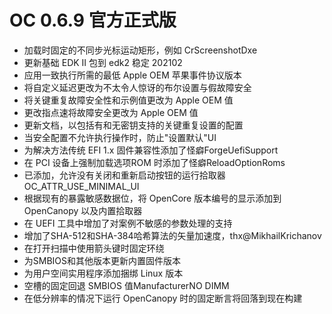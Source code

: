 # OC 0.6.9 官方正式版

- 加载时固定的不同步光标运动矩形，例如 CrScreenshotDxe
- 更新基础 EDK II 包到 edk2 稳定 202102
- 应用一致执行所需的最低 Apple OEM 苹果事件协议版本
- 将自定义延迟更改为不太令人惊讶的布尔设置与假故障安全
- 将关键重复故障安全性和示例值更改为 Apple OEM 值
- 更改指点速将故障安全更改为 Apple OEM 值
- 更新文档，以包括有和无密钥支持的关键重复设置的配置
- 当安全配置不允许执行操作时，防止"设置默认"UI
- 为解决方法传统 EFI 1.x 固件兼容性添加了怪癖ForgeUefiSupport
- 在 PCI 设备上强制加载选项ROM 时添加了怪癖ReloadOptionRoms
- 已添加，允许没有关闭和重新启动按钮的运行拾取器OC_ATTR_USE_MINIMAL_UI
- 根据现有的暴露敏感数据位，将 OpenCore 版本编号的显示添加到 OpenCanopy 以及内置拾取器
- 在 UEFI 工具中增加了对案例不敏感的参数处理的支持
- 增加了SHA-512和SHA-384哈希算法的矢量加速度，thx@MikhailKrichanov
- 在打开扫描中使用箭头键时固定环绕
- 为SMBIOS和其他版本更新内置固件版本
- 为用户空间实用程序添加捆绑 Linux 版本
- 空槽的固定回退 SMBIOS 值ManufacturerNO DIMM
- 在低分辨率的情况下运行 OpenCanopy 时的固定断言将回落到现在构建